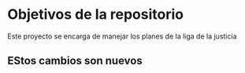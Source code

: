# Objetivos de la repositorio

Este proyecto se encarga de manejar los planes de la liga de la justicia


## EStos cambios son nuevos
